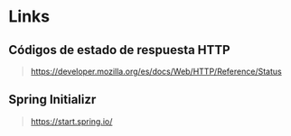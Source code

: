 # Links

## Códigos de estado de respuesta HTTP
> https://developer.mozilla.org/es/docs/Web/HTTP/Reference/Status

## Spring Initializr
> https://start.spring.io/

